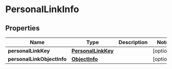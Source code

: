 # PersonalLinkInfo

## Properties
Name | Type | Description | Notes
------------ | ------------- | ------------- | -------------
**personalLinkKey** | [**PersonalLinkKey**](PersonalLinkKey.md) |  |  [optional]
**personalLinkObjectInfo** | [**ObjectInfo**](ObjectInfo.md) |  |  [optional]
